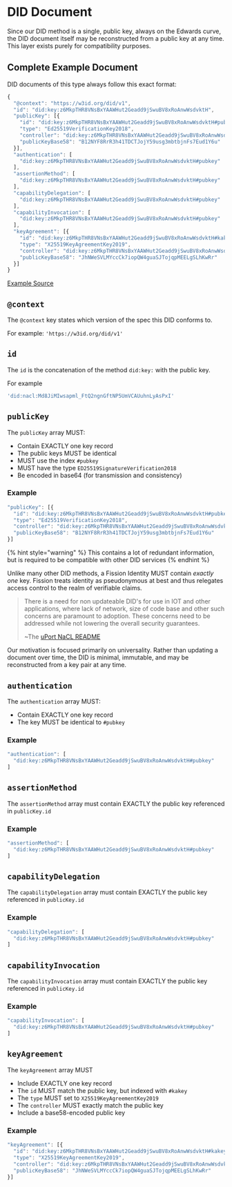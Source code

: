 # DID Document

Since our DID method is a single, public key, always on the Edwards curve, the DID document itself may be reconstructed from a public key at any time. This layer exists purely for compatibility purposes.

## Complete Example Document

DID documents of this type always follow this exact format:

```javascript
{
  "@context": "https://w3id.org/did/v1",
  "id": "did:key:z6MkpTHR8VNsBxYAAWHut2Geadd9jSwuBV8xRoAnwWsdvktH",
  "publicKey": [{
    "id": "did:key:z6MkpTHR8VNsBxYAAWHut2Geadd9jSwuBV8xRoAnwWsdvktH#pubkey",
    "type": "Ed25519VerificationKey2018",
    "controller": "did:key:z6MkpTHR8VNsBxYAAWHut2Geadd9jSwuBV8xRoAnwWsdvktH",
    "publicKeyBase58": "B12NYF8RrR3h41TDCTJojY59usg3mbtbjnFs7Eud1Y6u"
  }],
  "authentication": [ 
    "did:key:z6MkpTHR8VNsBxYAAWHut2Geadd9jSwuBV8xRoAnwWsdvktH#pubkey"
  ],
  "assertionMethod": [ 
    "did:key:z6MkpTHR8VNsBxYAAWHut2Geadd9jSwuBV8xRoAnwWsdvktH#pubkey"
  ],
  "capabilityDelegation": [
    "did:key:z6MkpTHR8VNsBxYAAWHut2Geadd9jSwuBV8xRoAnwWsdvktH#pubkey"
  ],
  "capabilityInvocation": [
    "did:key:z6MkpTHR8VNsBxYAAWHut2Geadd9jSwuBV8xRoAnwWsdvktH#pubkey"
  ],
  "keyAgreement": [{
    "id": "did:key:z6MkpTHR8VNsBxYAAWHut2Geadd9jSwuBV8xRoAnwWsdvktH#kakey",
    "type": "X25519KeyAgreementKey2019",
    "controller": "did:key:z6MkpTHR8VNsBxYAAWHut2Geadd9jSwuBV8xRoAnwWsdvktH",
    "publicKeyBase58": "JhNWeSVLMYccCk7iopQW4guaSJTojqpMEELgSLhKwRr"
  }]
}
```

[Example Source](https://digitalbazaar.github.io/did-method-key/)

## `@context`

The `@context` key states which version of the spec this DID conforms to.

For example: `'https://w3id.org/did/v1'`

## `id`

The `id` is the concatenation of the method `did:key:` with the public key.

For example

```javascript
'did:nacl:Md8JiMIwsapml_FtQ2ngnGftNP5UmVCAUuhnLyAsPxI'
```

## `publicKey`

The `publicKey` array MUST:

* Contain EXACTLY one key record
* The public keys MUST be identical
* MUST use the index `#pubkey`
* MUST have the type `ED25519SignatureVerification2018`
* Be encoded in base64 \(for transmission and consistency\)

### Example

```javascript
"publicKey": [{
  "id": "did:key:z6MkpTHR8VNsBxYAAWHut2Geadd9jSwuBV8xRoAnwWsdvktH#pubkey",
  "type": "Ed25519VerificationKey2018",
  "controller": "did:key:z6MkpTHR8VNsBxYAAWHut2Geadd9jSwuBV8xRoAnwWsdvktH",
  "publicKeyBase58": "B12NYF8RrR3h41TDCTJojY59usg3mbtbjnFs7Eud1Y6u"
}]
```

{% hint style="warning" %}
This contains a lot of redundant information, but is required to be compatible with other DID services
{% endhint %}

Unlike many other DID methods, a Fission Identity MUST contain _exactly one_ key. Fission treats identity as pseudonymous at best and thus relegates access control to the realm of verifiable claims.

> There is a need for non updateable DID's for use in IOT and other applications, where lack of network, size of code base and other such concerns are paramount to adoption. These concerns need to be addressed while not lowering the overall security guarantees.
>
> ~The [uPort NaCL README](https://github.com/uport-project/nacl-did)

Our motivation is focused primarily on universality. Rather than updating a document over time, the DID is minimal, immutable, and may be reconstructed from a key pair at any time.

## `authentication`

The `authentication` array MUST:

* Contain EXACTLY one key record
* The key MUST be identical to `#pubkey`

### Example

```javascript
"authentication": [ 
  "did:key:z6MkpTHR8VNsBxYAAWHut2Geadd9jSwuBV8xRoAnwWsdvktH#pubkey"
]
```

## `assertionMethod`

The `assertionMethod` array must contain EXACTLY the public key referenced in `publicKey.id`

### Example

```javascript
"assertionMethod": [ 
  "did:key:z6MkpTHR8VNsBxYAAWHut2Geadd9jSwuBV8xRoAnwWsdvktH#pubkey"
]
```

## `capabilityDelegation` 

The `capabilityDelegation` array must contain EXACTLY the public key referenced in `publicKey.id`

### Example

```javascript
"capabilityDelegation": [
  "did:key:z6MkpTHR8VNsBxYAAWHut2Geadd9jSwuBV8xRoAnwWsdvktH#pubkey"
]
```

## `capabilityInvocation`

The `capabilityInvocation` array must contain EXACTLY the public key referenced in `publicKey.id`

### Example

```javascript
"capabilityInvocation": [
  "did:key:z6MkpTHR8VNsBxYAAWHut2Geadd9jSwuBV8xRoAnwWsdvktH#pubkey"
]
```

## `keyAgreement`

The `keyAgreement` array MUST

* Include EXACTLY one key record
* The `id` MUST match the public key, but indexed with `#kakey`
* The `type` MUST set to `X25519KeyAgreementKey2019`
* The `controller` MUST exactly match the public key
* Include a base58-encoded public key

### **Example**

```javascript
"keyAgreement": [{
  "id": "did:key:z6MkpTHR8VNsBxYAAWHut2Geadd9jSwuBV8xRoAnwWsdvktH#kakey",
  "type": "X25519KeyAgreementKey2019",
  "controller": "did:key:z6MkpTHR8VNsBxYAAWHut2Geadd9jSwuBV8xRoAnwWsdvktH",
  "publicKeyBase58": "JhNWeSVLMYccCk7iopQW4guaSJTojqpMEELgSLhKwRr"
}]
```

